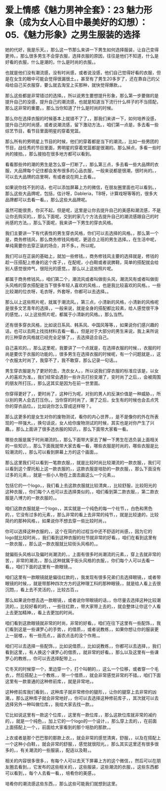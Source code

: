 # 爱上情感《魅力男神全套》：23 魅力形象（成为女人心目中最美好的幻想）：05.《魅力形象》之男生服装的选择

她的代好，我是乐天。，那么这一节那么来讲一下男生如何选择服装，让自己变得更帅。，那么很多男生不会穿衣服，选择衣服的原因，往往是他们不知道，什么是好看的衣服，什么是潮的，什么是时尚的衣服。。

也就是他们没有潮流感，没有时尚感，或者说没感，他们自己觉得好看的衣服，但是在女生的眼中可能会觉得很漏很土。，甚至有了男生20多岁了，还在靠自己的父母给自己买衣服穿，要么就去淘宝上买那种，就快觉得爆款。。

那么这些都是非常错过的选择。，所以说男生要想提升形象，那么第一步要做的是提升自己的没感，提升自己的潮流感，也就是知道当下流行什么样子的不当搭配，那么这非常的重要。，那么当你知道了什么是时尚的时候。

那么你在选择衣服的时候基本上就错不了了。，那我们来讲一下，如何培养没感，提升自己的时尚感，或者说潮流感，留下激动方法。，咱们第一点是，多去看一些综艺节目，看节目里面明星的穿着党篮。

那么所有的男明星上节目的时候，他们的穿着都是当下的潮流。，比如一些男团的节目，战任秀的节目里面，男明星的穿着党篮都是很潮的。那么掉点，多看一些时尚的接拍。，那么接拍在很多地方都可以看到。

看看那些帅的潮的男生是怎么穿一打断了。，那么第三点，多去看一些大品牌的衣服，大品牌每个记住都会发布很多的心品衣服，一般来说都是很潮，很时尚的。，可以去大品牌的店里啊，有或者说在网上去看。。

如果说你找不到的话，也可以添加屏幕上方的微信，在朋友圈里面也可以看到。，那么这些大品牌呢，包括，估计呀，Dableria，TB呀，计算戏呀等等的，很多大品牌都可以去看一看。，那么这些大品牌呢。

虽然可能很贵，你买不起，但是呢，这里是让你去提升自己的美感和潮流感，不是让你去购买的。，那么下面呢，交到的家几个方法去提升自己的潮流感跟自己的时尚感的方法。，那么下面呢，我来讲一下男生的穿衣风格。

我们主要讲一下有代表性的男生穿衣风格，你们可以去选择的风格。，那么第一个是，商务修钱风，那么商务修钱风格呢，更适合上班的男生选择。，在生活中呢，单纯需要你去穿正装的场合，并不多。，所以呢。

我们可以在正装的基础上，就加一些修钱。，商务修钱风主要的选择就是，修钱的趁一压搭配上修身的这个库子，，在配呢，小白鞋或者说脾鞋，简单的搭配就会给别人感觉很帅气，很阳光的感觉。，那么以上这些照片呢。

都属于商务修钱风。，咱们第二个，潮流风或者叫做街头风，潮流风有或者叫做街头风格的穿衣搭配是当下很多年轻人喜欢的风格，，也是我比较喜欢的风格。，一些比较潮的位衣呀，毛衣呀，外套呀，你都可以去选择。。

那么以上这些照片呢，就属于潮流风。，第三点，小清新的风格，小清新的风格呢是很多文艺青年的选择，，一般来说，就是全身的搭配都比较素，给人感觉很干净的感觉。，以上这些照片呢，都属于小清新的风格。，那么当然。

还有很多穿衣风格，比如说日系风、韩系风、中国风等等，，如果说你们感兴趣的话，也可以去网上找找材料去看一看。，但是对于大部分的男生来说，我上来所说的三种穿衣风格就已经完全足够了，，去选择适合自己。

自己喜欢的。，那么这里呢，我要讲了一个点就是，在选择衣服的时候，，衣服的时尚是要优于衣服的功能的。，很多男生在选择衣服的时候呢，有一个问题就是，，这个衣服太时尚了，我穿不了，我不敢穿，那么记录一句话。。

男生穿衣服是为了更好的去，洗衣女人。，所以说我们穿衣服的标准应该是，以女人的喜欢为准。，我们经常会遇到一些许员打扮变潮了，变时尚了之后，，会被周围的朋友所打压。，那么这其实是因为在前一世里面。

你穿得更好了，，更时尚了，这种行为呢，对别的男人的反演价值是一种威胁，，所以别的男人会去打压你。，当你穿的时尚了，潮了之后，女生有的时候也会去点凭你的穿衣品位。，比如说你怎么穿成这样呀？。

那么这更多的是女生对你的废物测试，看你的内心世界，，是不是像你的外在所表现的一样强大。，换句话说，女人给你废物测试的时候，其实也是对你产生了兴趣。，那么上面讲了很多选衣服的知识，，那么下面带大家看一看。

哪些衣服是属于时尚潮流的。，那么下面带大家去了解一下男生在选负装上面相关的一些知识，，那么下面我就带大家去看一看，哪些衣服是时尚的，哪些衣服是比较潮流的，，那么可以看到屏幕上方的这个画面，。

那么这里我们可以看到一笔款衣服，，就是比较时尚比较潮流的一款衣服，，我们可以看到这个摩托船上这一款衣服的，，这款衣服是培肋的一款衣服，，那么下面没有过多的元素，，就是一些小人物在上面去画这么一个元素，。

包括它的一个logo，，我们看上去这款衣服就比较清爽，，比较舒服，比较阳光的这种衣服，，你们每个人也可以去选择类似的。，咱们看到第二款衣服，，第二款衣服是八博力的一款衣服的，。

咱们这款衣服就是一个logo，，其实就是一个纯色的每一个社节，，白色和黑色的，，它没有过多的元素，，那么非常的看上去非常的纯节，，就是比较速的，比较简约的那种风格，，如果说你不想去穿一些比较时尚，。

你可以选择这种衣服的，，这个在简约的过程当中还不舒适时尚感，，因为它的logo就比较时尚，，我们看到这种衣服的社节就非常的好看。，咱们在看到这里有一款衣服，，那么这一款衣服就比较街头风格的，。

就偏街头风格以及偏时尚潮流的，，上面有很多时尚潮流的元素，，穿上去就非常的苦，，非常的潮流，，那么这种就属于街头风格的衣服，，你们每个人可以去看一看。，咱们下面的这里有一款眼镜，。

咱们这里有一款眼镜就是偏往红款的，，我发现有很多兄弟们去选择眼镜，，或者带眼镜的时候，，就是带那种四次方方的这种理工科的那种眼镜，，就是给人看上去很沉悶，，看上去不灵活的，，比较古百，。

那么如果说你想去选一款眼镜，，或者说你带眼镜的话，，你尽量去选择这种比较潮流的，，比较好看的的，，一些往红款，，带大家带上去的，，就会整体让你这个人看上去更加精神，，看上去更加的时尚。

咱们看到这款眼镜就非常的时尚，非常的好看。，咱们在往下这里有一些配饰，，我们看到这是一些课罗心的手势，，的借质，，或者说教练，，如果你想让你的服装更上一层楼，，有一些亮点，，画农点击的没个作用，。

咱们可以去选择一些配饰，，比如说借质，，比如说教练，，你都可以去选择，，我们看到这里，，有人换这个课罗心的借质，，就非常的好看。，那么以及这里有一些课罗心的教练，，你可以去选择配带上，。

它冬天的时候穿一个，里边穿一个，打个叫朝的，，这么一个位移，或者穿一个毛衣，，然后搭配上一个教练，，带一个借质，，就会非常感觉非常的不错。，咱们下面这里有一款普通的这种修前库，，就是非常地，。

这种修前库我们看到，，这种库子就非常修你的腿形，，让你的腿穿上去非常的凶潮，，那么这种库子就会非常地好，，你可以去选择这种修前库子，，其次就可以去选择另外一种叫做位库，，我给大家去找一款。。

它比如说这里有一款这个位库，，这里有一款位库，，那么这款位库就非常的减约的，，就是一个纯色，，加上它的一个logo的一个设计，，那么穿上去的，，在前面上面搭配上一个，，前面给大家看到的那个培肋的那款，。

上衣或者是那个巴巴黎的那款上衣，，就会非常的感觉清爽，舒服，，以及在搭配上一个这种小白鞋，，就会非常的舒服，，感觉就很阳光。，那么其实这里还有很多很多的，，有关潮流的一些服装，，配适以及鞋，。

相关的内容很多很多，，有每个人可以去天下屏幕上方的这个微信，，然后可以在朋友圈去看到，，它发布的这些相关的，，这些服装，这些潮流的衣服，，这些东西都可以看到，，每个人去看一看，，培肴你的美感，。

培肴你的潮流感这些东西，，那么这些可能我们就想到这里。